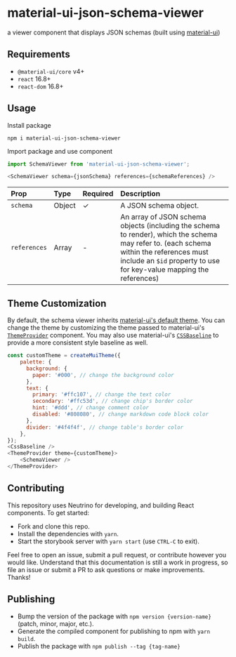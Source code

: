 # material-ui-json-schema-viewer
a viewer component that displays JSON schemas (built using [material-ui](https://material-ui.com/))

## Requirements
- `@material-ui/core` v4+
- `react` 16.8+
- `react-dom` 16.8+

## Usage
Install package
```
npm i material-ui-json-schema-viewer
```
Import package and use component
```js
import SchemaViewer from 'material-ui-json-schema-viewer';

<SchemaViewer schema={jsonSchema} references={schemaReferences} />
```

| Prop | Type | Required | Description |
|:---|:---|:---|:---|
| `schema` | Object | ✓ | A JSON schema object. |
| `references` | Array| - | An array of JSON schema objects (including the schema to render), which the schema may refer to. (each schema within the references must include an `$id` property to use for key-value mapping the references) |

## Theme Customization
By default, the schema viewer inherits [material-ui's default theme](https://material-ui.com/customization/default-theme/). You can change the theme by customizing the theme passed to
material-ui's [`ThemeProvider`](https://material-ui.com/styles/api/#themeprovider) component.
You may also use material-ui's [`CSSBaseline`](https://material-ui.com/api/css-baseline/) to provide a more consistent style baseline as well.
```js
const customTheme = createMuiTheme({
    palette: {
      background: {
        paper: '#000', // change the background color
      },
      text: {
        primary: '#ffc107', // change the text color
        secondary: '#ffc53d', // change chip's border color
        hint: '#ddd', // change comment color
        disabled: '#808080', // change markdown code block color
      },
      divider: '#4f4f4f', // change table's border color
    },
});
<CssBaseline />
<ThemeProvider theme={customTheme}>
    <SchemaViewer />
</ThemeProvider>
```

## Contributing
This repository uses Neutrino for developing, and building React components. To get started:
- Fork and clone this repo.
- Install the dependencies with `yarn`.
- Start the storybook server with `yarn start` (use `CTRL-C` to exit).

Feel free to open an issue, submit a pull request, or contribute however you would like. Understand that this documentation is still a work in progress, so file an issue or submit a PR to ask questions or make improvements. Thanks!

## Publishing
- Bump the version of the package with `npm version {version-name}` (patch, minor, major, etc.).
- Generate the compiled component for publishing to npm with `yarn build`.
- Publish the package with `npm publish --tag {tag-name}`